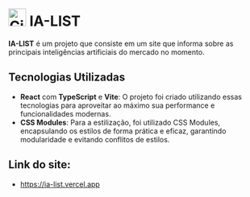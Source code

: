 # <img src="https://github.com/user-attachments/assets/61d76195-834a-4a02-a53a-609859759e0b" alt="CircleIcon" width="35"/> IA-LIST

**IA-LIST** é um projeto que consiste em um site que informa sobre as principais inteligências artificiais do mercado no momento.

## Tecnologias Utilizadas

- **React** com **TypeScript** e **Vite**: O projeto foi criado utilizando essas tecnologias para aproveitar ao máximo sua performance e funcionalidades modernas.
- **CSS Modules**: Para a estilização, foi utilizado CSS Modules, encapsulando os estilos de forma prática e eficaz, garantindo modularidade e evitando conflitos de estilos.

## Link do site:
- https://ia-list.vercel.app

